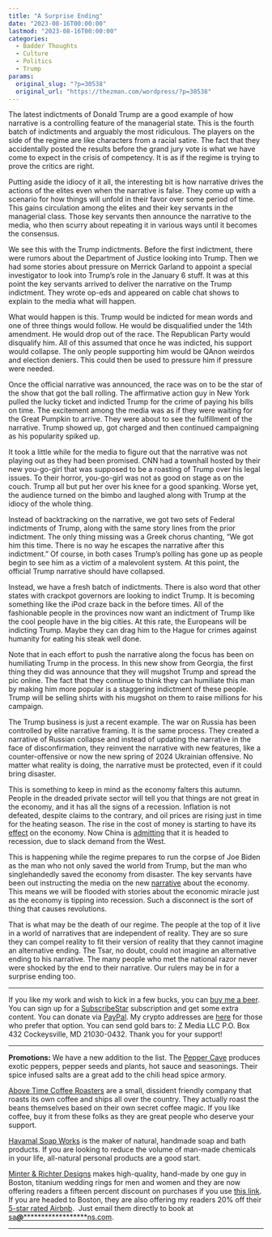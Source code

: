 ```yaml
---
title: "A Surprise Ending"
date: "2023-08-16T00:00:00"
lastmod: "2023-08-16T00:00:00"
categories:
  - Badder Thoughts
  - Culture
  - Politics
  - Trump
params:
  original_slug: "?p=30538"
  original_url: "https://thezman.com/wordpress/?p=30538"
---
```


The latest indictments of Donald Trump are a good example of how
narrative is a controlling feature of the managerial state. This is the
fourth batch of indictments and arguably the most ridiculous. The
players on the side of the regime are like characters from a racial
satire. The fact that they accidentally posted the results before the
grand jury vote is what we have come to expect in the crisis of
competency. It is as if the regime is trying to prove the critics are
right.

Putting aside the idiocy of it all, the interesting bit is how narrative
drives the actions of the elites even when the narrative is false. They
come up with a scenario for how things will unfold in their favor over
some period of time. This gains circulation among the elites and their
key servants in the managerial class. Those key servants then announce
the narrative to the media, who then scurry about repeating it in
various ways until it becomes the consensus.

We see this with the Trump indictments. Before the first indictment,
there were rumors about the Department of Justice looking into Trump.
Then we had some stories about pressure on Merrick Garland to appoint a
special investigator to look into Trump’s role in the January 6 stuff.
It was at this point the key servants arrived to deliver the narrative
on the Trump indictment. They wrote op-eds and appeared on cable chat
shows to explain to the media what will happen.

What would happen is this. Trump would be indicted for mean words and
one of three things would follow. He would be disqualified under the
14th amendment. He would drop out of the race. The Republican Party
would disqualify him. All of this assumed that once he was indicted, his
support would collapse. The only people supporting him would be QAnon
weirdos and election deniers. This could then be used to pressure him if
pressure were needed.

Once the official narrative was announced, the race was on to be the
star of the show that got the ball rolling. The affirmative action guy
in New York pulled the lucky ticket and indicted Trump for the crime of
paying his bills on time. The excitement among the media was as if they
were waiting for the Great Pumpkin to arrive. They were about to see the
fulfillment of the narrative. Trump showed up, got charged and then
continued campaigning as his popularity spiked up.

It took a little while for the media to figure out that the narrative
was not playing out as they had been promised. CNN had a townhall hosted
by their new you-go-girl that was supposed to be a roasting of Trump
over his legal issues. To their horror, you-go-girl was not as good on
stage as on the couch. Trump all but put her over his knee for a good
spanking. Worse yet, the audience turned on the bimbo and laughed along
with Trump at the idiocy of the whole thing.

Instead of backtracking on the narrative, we got two sets of Federal
indictments of Trump, along with the same story lines from the prior
indictment. The only thing missing was a Greek chorus chanting, “We got
him this time. There is no way he escapes the narrative after this
indictment.” Of course, in both cases Trump’s polling has gone up as
people begin to see him as a victim of a malevolent system. At this
point, the official Trump narrative should have collapsed.

Instead, we have a fresh batch of indictments. There is also word that
other states with crackpot governors are looking to indict Trump. It is
becoming something like the iPod craze back in the before times. All of
the fashionable people in the provinces now want an indictment of Trump
like the cool people have in the big cities. At this rate, the Europeans
will be indicting Trump. Maybe they can drag him to the Hague for crimes
against humanity for eating his steak well done.

Note that in each effort to push the narrative along the focus has been
on humiliating Trump in the process. In this new show from Georgia, the
first thing they did was announce that they will mugshot Trump and
spread the pic online. The fact that they continue to think they can
humiliate this man by making him more popular is a staggering indictment
of these people. Trump will be selling shirts with his mugshot on them
to raise millions for his campaign.

The Trump business is just a recent example. The war on Russia has been
controlled by elite narrative framing. It is the same process. They
created a narrative of Russian collapse and instead of updating the
narrative in the face of disconfirmation, they reinvent the narrative
with new features, like a counter-offensive or now the new spring of
2024 Ukrainian offensive. No matter what reality is doing, the narrative
must be protected, even if it could bring disaster.

This is something to keep in mind as the economy falters this autumn.
People in the dreaded private sector will tell you that things are not
great in the economy, and it has all the signs of a recession. Inflation
is not defeated, despite claims to the contrary, and oil prices are
rising just in time for the heating season. The rise in the cost of
money is starting to have its <a
href="https://discernreport.com/mcdonalds-bankruptcies-soar-40-and-now-thousands-of-stores-are-about-to-disappear/"
rel="noopener" target="_blank">effect</a> on the economy. Now China is
<a
href="https://www.zerohedge.com/markets/chinas-economy-verge-collapse-pboc-central-banker-calls-helicopter-money"
rel="noopener" target="_blank">admitting</a> that it is headed to
recession, due to slack demand from the West.

This is happening while the regime prepares to run the corpse of Joe
Biden as the man who not only saved the world from Trump, but the man
who singlehandedly saved the economy from disaster. The key servants
have been out instructing the media on the new <a
href="https://fortune.com/2023/08/15/joe-biden-re-election-economic-policy-bidenomics-republicans/"
rel="noopener" target="_blank">narrative</a> about the economy. This
means we will be flooded with stories about the economic miracle just as
the economy is tipping into recession. Such a disconnect is the sort of
thing that causes revolutions.

That is what may be the death of our regime. The people at the top of it
live in a world of narratives that are independent of reality. They are
so sure they can compel reality to fit their version of reality that
they cannot imagine an alternative ending. The Tsar, no doubt, could not
imagine an alternative ending to his narrative. The many people who met
the national razor never were shocked by the end to their narrative. Our
rulers may be in for a surprise ending too.

------------------------------------------------------------------------

If you like my work and wish to kick in a few bucks, you can
<a href="https://www.buymeacoffee.com/mujolulu" rel="noopener"
target="_blank">buy me a beer</a>. You can sign up for a
<a href="https://www.subscribestar.com/the-z-blog" rel="noopener"
target="_blank">SubscribeStar</a> subscription and get some extra
content. You can donate via <a
href="https://www.paypal.com/donate/?cmd=_s-xclick&amp;hosted_button_id=UDAS2Q8JYA6CN&amp;source=url"
rel="noopener" target="_blank">PayPal</a>. My crypto addresses are
<a href="https://thezman.com/wordpress/?page_id=22713" rel="noopener"
target="_blank">here</a> for those who prefer that option. You can send
gold bars to: Z Media LLC P.O. Box 432 Cockeysville, MD 21030-0432.
Thank you for your support!

------------------------------------------------------------------------

**Promotions:** We have a new addition to the list. The
<a href="https://peppercave.com/shop/ols/products" rel="noopener"
target="_blank">Pepper Cave</a> produces exotic peppers, pepper seeds
and plants, hot sauce and seasonings. Their spice infused salts are a
great add to the chili head spice armory.

<a href="https://abovetimecoffee.com/" rel="noopener"
target="_blank">Above Time Coffee Roasters</a> are a small, dissident
friendly company that roasts its own coffee and ships all over the
country. They actually roast the beans themselves based on their own
secret coffee magic. If you like coffee, buy it from these folks as they
are great people who deserve your support.

<a href="https://havamalsoapworks.com/" rel="noopener"
target="_blank">Havamal Soap Works</a> is the maker of natural, handmade
soap and bath products. If you are looking to reduce the volume of
man-made chemicals in your life, all-natural personal products are a
good start.

<a href="https://www.minterandrichterdesigns.com/"
rel="noreferrer nofollow noopener" target="_blank">Minter &amp; Richter
Designs</a> makes high-quality, hand-made by one guy in Boston, titanium
wedding rings for men and women and they are now offering readers a
fifteen percent discount on purchases if you use
<a href="https://www.minterandrichterdesigns.com/discount/ZMAN"
rel="noreferrer nofollow noopener" target="_blank">this link</a>.
<span class="highlight"><span class="colour"><span class="font"><span class="size">If
you are headed to Boston, they are also offering my readers 20% off
their <a
href="https://www.airbnb.com/users/7988017/listings?user_id=7988017&amp;s=3"
rel="noopener noreferrer" target="_blank">5-star rated Airbnb</a>.  Just
email them directly to book at
<a href="mailto:sa***@*********************ns.com"
data-original-string="bIDD9yEPPpadEdzuDS4GrA==cb7u7tmWBKNMAL7yHUPugvMlTJQpSx4NAjhYja6kudnHdXnVQbXL3+cZ67fiY7KPWUO"><span
class="apbct-email-encoder"
data-original-string="ygsUyI4eEhl5hjIcotVkYg==cb7UL9TAdNj/xhg7UjmSnpOrWeHJCz/RBeOG44aLe9fhK5BXwU7YBvNqs70t4CcJ6Pr"
title="This contact has been encoded by Anti-Spam by CleanTalk. Click to decode. To finish the decoding make sure that JavaScript is enabled in your browser.">sa<span
class="apbct-blur">***</span>@<span
class="apbct-blur">*********************</span>ns.com</span></a>.</span></span></span></span>

------------------------------------------------------------------------
